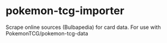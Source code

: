 # pokemon-tcg-importer
Scrape online sources (Bulbapedia) for card data. For use with PokemonTCG/pokemon-tcg-data
